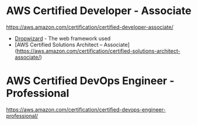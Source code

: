 # AWS Certified Developer - Associate
https://aws.amazon.com/certification/certified-developer-associate/

* [Dropwizard](http://www.dropwizard.io/1.0.2/docs/) - The web framework used
* [AWS Certified Solutions Architect – Associate] (https://aws.amazon.com/certification/certified-solutions-architect-associate/)


# AWS Certified DevOps Engineer - Professional
https://aws.amazon.com/certification/certified-devops-engineer-professional/
